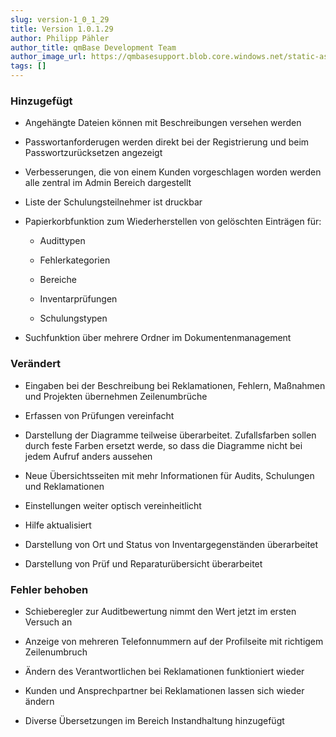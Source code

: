 ```yaml
---
slug: version-1_0_1_29
title: Version 1.0.1.29
author: Philipp Pähler
author_title: qmBase Development Team
author_image_url: https://qmbasesupport.blob.core.windows.net/static-assets/img/persons/paehler_round.png
tags: []
---
```

### Hinzugefügt

*   Angehängte Dateien können mit Beschreibungen versehen werden

*   Passwortanforderugen werden direkt bei der Registrierung und beim Passwortzurücksetzen angezeigt

*   Verbesserungen, die von einem Kunden vorgeschlagen worden werden alle zentral im Admin Bereich dargestellt

*   Liste der Schulungsteilnehmer ist druckbar

*   Papierkorbfunktion zum Wiederherstellen von gelöschten Einträgen für:

    *   Audittypen

    *   Fehlerkategorien

    *   Bereiche

    *   Inventarprüfungen

    *   Schulungstypen

*   Suchfunktion über mehrere Ordner im Dokumentenmanagement

### Verändert

*   Eingaben bei der Beschreibung bei Reklamationen, Fehlern, Maßnahmen und Projekten übernehmen Zeilenumbrüche

*   Erfassen von Prüfungen vereinfacht

*   Darstellung der Diagramme teilweise überarbeitet. Zufallsfarben sollen durch feste Farben ersetzt werde, so dass die Diagramme nicht bei jedem Aufruf anders aussehen

*   Neue Übersichtsseiten mit mehr Informationen für Audits, Schulungen und Reklamationen

*   Einstellungen weiter optisch vereinheitlicht

*   Hilfe aktualisiert

*   Darstellung von Ort und Status von Inventargegenständen überarbeitet

*   Darstellung von Prüf und Reparaturübersicht überarbeitet

### Fehler behoben

*   Schieberegler zur Auditbewertung nimmt den Wert jetzt im ersten Versuch an

*   Anzeige von mehreren Telefonnummern auf der Profilseite mit richtigem Zeilenumbruch

*   Ändern des Verantwortlichen bei Reklamationen funktioniert wieder

*   Kunden und Ansprechpartner bei Reklamationen lassen sich wieder ändern

*   Diverse Übersetzungen im Bereich Instandhaltung hinzugefügt